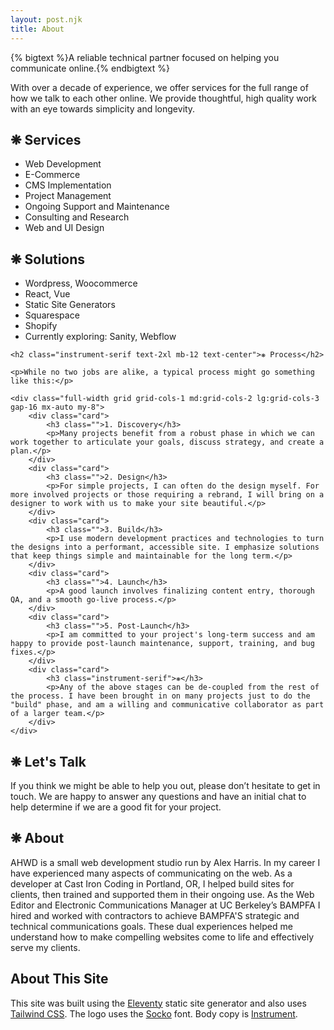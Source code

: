 ```yaml
---
layout: post.njk
title: About
---
```


<div class="full-width flex flex-col md:flex-row gap-8 mt-12">
    <div class="w-full md:w-1/2">
        {% bigtext %}A reliable technical partner focused on helping you communicate online.{% endbigtext %}
        <p>With over a decade of experience, we offer services for the full range of how we talk to each other online. We provide thoughtful, high quality work with an eye towards simplicity and longevity.</p>   
    </div>        
</div>

<div class="full-width mb-24">
    <div class="flex flex-col md:flex-row gap-12 items-start w-full">  
        <div class="w-full md:w-1/2">
            <h2 class="instrument-serif text-2xl">❋ Services</h2>
            <ul class="leading-snug">
                <li>Web Development</li>
                <li>E-Commerce</li>
                <li>CMS Implementation</li>
                <li>Project Management</li>
                <li>Ongoing Support and Maintenance</li>
                <li>Consulting and Research</li>
                <li>Web and UI Design</li> 
            </ul>
        </div>
        <div class="w-full md:w-1/2">
            <h2 class="instrument-serif text-2xl">❋ Solutions</h2>
            <ul class="leading-snug">
                <li>Wordpress, Woocommerce</li>
                <li>React, Vue</li>
                <li>Static Site Generators</li>
                <li>Squarespace</li>
                <li>Shopify</li>
                <li>Currently exploring: Sanity, Webflow</li>
            </ul> 
        </div>
    </div>
</div>

<!-- <div class="offerings-grid my-16 relative max-md:border-0">
    <div class="border-r top-fade max-sm:hidden"></div>
    <div class="w-full border-r-0 md:border-r pl-4 p-2 text-2xl top-fade relative max-md:hidden">
        <div class="md:absolute left-4 bottom-2 instrument-serif">❋ Services</div>      
    </div>
    <div class="w-full border-r-0 md:border-r pr-4 p-2 text-2xl top-fade relative max-md:hidden">
        <div class="md:absolute left-4 bottom-2 instrument-serif">❋ Solutions</div>  
    </div>
    <div class="top-fade max-sm:hidden max-md:border-0"></div>
    <div class="border-t md:border-y border-r max-md:border-0"></div>
    <div class="border-t md:border-y border-r max-md:border-0">
        <div class="instrument-serif md:hidden">❋ Services</div>   
        <ul class="pl-10 leading-snug">
            <li>Web Development</li>
            <li>E-Commerce</li>
            <li>CMS Implementation</li>
            <li>Project Management</li>
            <li>Ongoing Support and Maintenance</li>
            <li>Consulting and Research</li>
            <li>Web and UI Design</li> 
        </ul>
    </div>
    <div class="md:border-y md:border-r max-md:border-0">
        <div class="instrument-serif md:hidden">❋ Solutions</div>   
        <ul class="pl-10 leading-snug">
            <li>Wordpress</li>
            <li>Woocommerce</li>
            <li>Next.js, Nuxt.js</li>
            <li>Static Site Generators</li>
            <li>Squarespace</li>
            <li>Shopify</li>
            <li>Current exploring: Sanity, Webflow</li>
        </ul>        
    </div>
    <div class="border-t md:border-y max-md:hidden"></div>
    <div class="border-r bottom-fade max-md:hidden"></div>
    <div class="border-r bottom-fade max-md:hidden"></div>
    <div class="border-r bottom-fade max-md:hidden"></div>
    <div class="bottom-fade max-sm:hidden"></div>        
</div> -->
<div class="full-width mb-24">
    
    <h2 class="instrument-serif text-2xl mb-12 text-center">❋ Process</h2>

    <p>While no two jobs are alike, a typical process might go something like this:</p>

    <div class="full-width grid grid-cols-1 md:grid-cols-2 lg:grid-cols-3 gap-16 mx-auto my-8">
        <div class="card">
            <h3 class="">1. Discovery</h3>
            <p>Many projects benefit from a robust phase in which we can work together to articulate your goals, discuss strategy, and create a plan.</p>
        </div>
        <div class="card">
            <h3 class="">2. Design</h3>
            <p>For simple projects, I can often do the design myself. For more involved projects or those requiring a rebrand, I will bring on a designer to work with us to make your site beautiful.</p>
        </div>
        <div class="card">
            <h3 class="">3. Build</h3>
            <p>I use modern development practices and technologies to turn the designs into a performant, accessible site. I emphasize solutions that keep things simple and maintainable for the long term.</p>
        </div>
        <div class="card">
            <h3 class="">4. Launch</h3>
            <p>A good launch involves finalizing content entry, thorough QA, and a smooth go-live process.</p>
        </div>
        <div class="card">
            <h3 class="">5. Post-Launch</h3>
            <p>I am committed to your project's long-term success and am happy to provide post-launch maintenance, support, training, and bug fixes.</p>
        </div>
        <div class="card">
            <h3 class="instrument-serif">❋</h3>
            <p>Any of the above stages can be de-coupled from the rest of the process. I have been brought in on many projects just to do the "build" phase, and am a willing and communicative collaborator as part of a larger team.</p>
        </div>                                
    </div>
</div>


<h2 class="instrument-serif text-2xl">❋ Let's Talk</h2>

If you think we might be able to help you out, please don’t hesitate to get in touch. We are happy to answer any questions and have an initial chat to help determine if we are a good fit for your project.


<h2 class="instrument-serif text-2xl">❋ About</h2>

AHWD is a small web development studio run by Alex Harris. In my career I have experienced many aspects of communicating on the web. As a developer at Cast Iron Coding in Portland, OR, I helped build sites for clients, then trained and supported them in their ongoing use. As the Web Editor and Electronic Communications Manager at UC Berkeley’s BAMPFA I hired and worked with contractors to achieve BAMPFA'S strategic and technical communications goals. These dual experiences helped me understand how to make compelling websites come to life and effectively serve my clients.

<h2 class="instrument-serif" >About This Site</h2>

This site was built using the <a href="https://www.11ty.dev/">Eleventy</a> static site generator and also uses <a href="https://tailwindcss.com/">Tailwind CSS</a>. The logo uses the <a href="https://store.overlaptype.com/fonts/socko">Socko</a> font. Body copy is <a href="https://fonts.google.com/specimen/Instrument+Sans">Instrument</a>.
